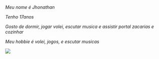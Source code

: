 _Meu nome é Jhonathan_ 

_Tenho 17anos_

_Gosto de dormir, jogar volei, escutar musica e assistir portal zacarias e cozinhar_

_Meu hobbie é volei, jogos, e escutar musicas_

![](https://media.giphy.com/media/v1.Y2lkPTc5MGI3NjExM3NhcmdlNjd4cWh5ZzBsbnlsd2ZmY2ppcWY4Z25ic3Q5ejF5cXIyeSZlcD12MV9naWZzX3RyZW5kaW5nJmN0PWc/jN86rcdOyrpyo/giphy.gif)
